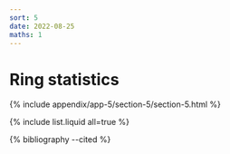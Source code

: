```yaml
---
sort: 5
date: 2022-08-25
maths: 1
---
```


# Ring statistics


{% include appendix/app-5/section-5/section-5.html %}

{% include list.liquid all=true %}

{% bibliography --cited %}

